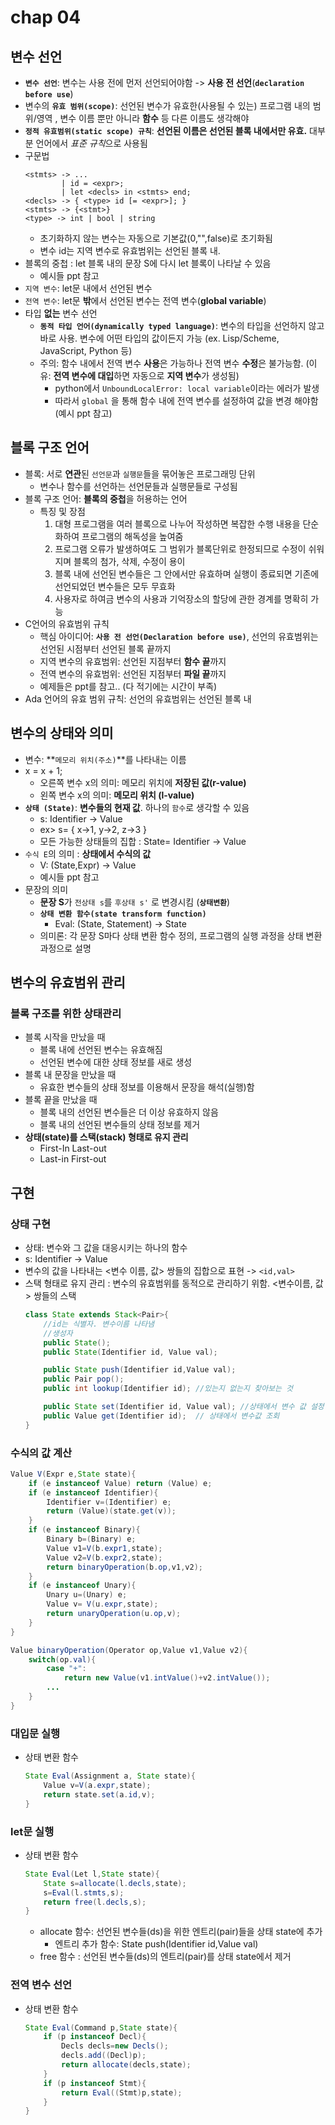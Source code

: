 # chap 04 

## 변수 선언
* **`변수 선언`**: 변수는 사용 전에 먼저 선언되어야함 -> **사용 전 선언**(**`declaration before use`**)
* 변수의 **`유효 범위(scope)`**: 선언된 변수가 유효한(사용될 수 있는) 프로그램 내의 범위/영역 , 변수 이름 뿐만 아니라 **함수** 등 다른 이름도 생각해야 
* **`정적 유효범위(static scope) 규칙`**: **선언된 이름은 선언된 블록 내에서만 유효.** 대부분 언어에서 *표준 규칙*으로 사용됨 
* 구문법
    ```
    <stmts> -> ...
            | id = <expr>; 
            | let <decls> in <stmts> end; 
    <decls> -> { <type> id [= <expr>]; }
    <stmts> -> {<stmt>}
    <type> -> int | bool | string 
    ```
    * 초기화하지 않는 변수는 자동으로 기본값(0,"",false)로 초기화됨 
    * 변수 id는 지역 변수로 유효범위는 선언된 블록 내. 
* 블록의 중첩 : let 블록 내의 문장 S에 다시 let 블록이 나타날 수 있음 
    * 예시들 ppt 참고 
* `지역 변수`: let문 내에서 선언된 변수
* `전역 변수`: let문 **밖**에서 선언된 변수는 전역 변수(**global variable**)
* 타입 **없는** 변수 선언 
    * **`동적 타입 언어(dynamically typed language)`**: 변수의 타입을 선언하지 않고 바로 사용. 변수에 어떤 타입의 값이든지 가능 (ex. Lisp/Scheme, JavaScript, Python 등)
    * 주의: 함수 내에서 전역 변수 **사용**은 가능하나 전역 변수 **수정**은 불가능함. (이유: **전역 변수에 대입**하면 자동으로 **지역 변수**가 생성됨)
        * python에서 `UnboundLocalError: local variable`이라는 에러가 발생
        * 따라서 `global` 을 통해 함수 내에 전역 변수를 설정하여 값을 변경 해야함 (예시 ppt 참고)

## 블록 구조 언어 
* 블록: 서로 **연관**된 `선언문`과 `실행문`들을 묶어놓은 프로그래밍 단위
    * 변수나 함수를 선언하는 선언문들과 실행문들로 구성됨 
* 블록 구조 언어: **블록의 중첩**을 허용하는 언어 
    * 특징 및 장점 
        1. 대형 프로그램을 여러 블록으로 나누어 작성하면 복잡한 수행 내용을 단순화하여 프로그램의 해독성을 높여줌
        2. 프로그램 오류가 발생하여도 그 범위가 블록단위로 한정되므로 수정이 쉬워지며 블록의 첨가, 삭제, 수정이 용이
        3. 블록 내에 선언된 변수들은 그 안에서만 유효하며 실행이 종료되면 기존에 선언되었던 변수들은 모두 무효화 
        4. 사용자로 하여금 변수의 사용과 기억장소의 할당에 관한 경계를 명확히 가능 
* C언어의 유효범위 규칙 
    * 핵심 아이디어: **`사용 전 선언(Declaration before use)`**, 선언의 유효범위는 선언된 시점부터 선언된 블록 끝까지 
    * 지역 변수의 유효범위: 선언된 지점부터 **함수 끝**까지 
    * 전역 변수의 유효범위: 선언된 지점부터 **파일 끝**까지 
    * 예제들은 ppt를 참고.. (다 적기에는 시간이 부족)
* Ada 언어의 유효 범위 규칙: 선언의 유효범위는 선언된 블록 내 

## 변수의 상태와 의미 
* 변수: **`메모리 위치(주소)`**를 나타내는 이름 
* x = x + 1; 
    * 오른쪽 변수 x의 의미: 메모리 위치에 **저장된 값(r-value)**
    * 왼쪽 변수 x의 의미: **메모리 위치 (l-value)**
* **`상태 (State)`**: **변수들의 현재 값**. 하나의 `함수`로 생각할 수 있음 
    * s: Identifier -> Value 
    * ex> s= { x->1, y->2, z->3 }
    * 모든 가능한 상태들의 집합 : State= Identifier -> Value
* `수식 E`의 의미 : **상태에서 수식의 값** 
    * V: (State,Expr) -> Value 
    * 예시들 ppt 참고 
* 문장의 의미 
    * **문장 S**가 `전상태 s`를 `후상태 s'` 로 변경시킴 (**`상태변환`**)
    * **`상태 변환 함수(state transform function)`**
        * Eval: (State, Statement) -> State 
    * 의미론: 각 문장 S마다 상태 변환 함수 정의, 프로그램의 실행 과정을 상태 변환 과정으로 설명 

## 변수의 유효범위 관리 
### 블록 구조를 위한 상태관리 
* 블록 시작을 만났을 때 
    * 블록 내에 선언된 변수는 유효해짐
    * 선언된 변수에 대한 상태 정보를 새로 생성 
* 블록 내 문장을 만났을 때
    * 유효한 변수들의 상태 정보를 이용해서 문장을 해석(실행)함
* 블록 끝을 만났을 때
    * 블록 내의 선언된 변수들은 더 이상 유효하지 않음
    * 블록 내의 선언된 변수들의 상태 정보를 제거 
* **상태(state)를 스택(stack) 형태로 유지 관리**
    * First-In Last-out
    * Last-in First-out

## 구현 
### 상태 구현
* 상태: 변수와 그 값을 대응시키는 하나의 함수 
* s: Identifier -> Value
* 변수의 값을 나타내는 <변수 이름, 값> 쌍들의 집합으로 표현 -> `<id,val>`
* 스택 형태로 유지 관리 : 변수의 유효범위를 동적으로 관리하기 위함. <변수이름, 값> 쌍들의 스택 
    ```java
    class State extends Stack<Pair>{
        //id는 식별자. 변수이름 나타냄
        //생성자 
        public State();
        public State(Identifier id, Value val);

        public State push(Identifier id,Value val);
        public Pair pop(); 
        public int lookup(Identifier id); //있는지 없는지 찾아보는 것 

        public State set(Identifier id, Value val); //상태에서 변수 값 설정
        public Value get(Identifier id);  // 상태에서 변수값 조회 
    }
    ```
### 수식의 값 계산 
```java
Value V(Expr e,State state){
    if (e instanceof Value) return (Value) e;
    if (e instanceof Identifier){
        Identifier v=(Identifier) e; 
        return (Value)(state.get(v)); 
    }
    if (e instanceof Binary){
        Binary b=(Binary) e;
        Value v1=V(b.expr1,state);
        Value v2=V(b.expr2,state); 
        return binaryOperation(b.op,v1,v2); 
    }
    if (e instanceof Unary){
        Unary u=(Unary) e;
        Value v= V(u.expr,state);
        return unaryOperation(u.op,v); 
    }
}

Value binaryOperation(Operator op,Value v1,Value v2){
    switch(op.val){
        case "+":
            return new Value(v1.intValue()+v2.intValue()); 
        ...
    }
}
```
### 대입문 실행 
* 상태 변환 함수
    ```java
    State Eval(Assignment a, State state){
        Value v=V(a.expr,state); 
        return state.set(a.id,v); 
    }
    ```
### let문 실행 
* 상태 변환 함수 
    ```java
    State Eval(Let l,State state){
        State s=allocate(l.decls,state);
        s=Eval(l.stmts,s);
        return free(l.decls,s); 
    }
    ```
    * allocate 함수: 선언된 변수들(ds)을 위한 엔트리(pair)들을 상태 state에 추가 
        * 엔트리 추가 함수: State push(Identifier id,Value val)
    * free 함수 : 선언된 변수들(ds)의 엔트리(pair)를 상태 state에서 제거 
### 전역 변수 선언
* 상태 변환 함수
    ```java
    State Eval(Command p,State state){
        if (p instanceof Decl){
            Decls decls=new Decls();
            decls.add((Decl)p);
            return allocate(decls,state);
        }
        if (p instanceof Stmt){
            return Eval((Stmt)p,state); 
        }
    }
    ```